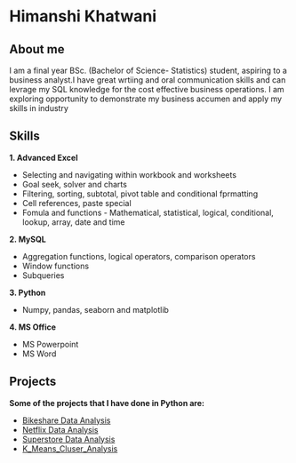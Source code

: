# Himanshi Khatwani
## About me
<p>I am a final year BSc. (Bachelor of Science- Statistics) student, aspiring to a business analyst.I have great wrtiing and oral communication skills and can levrage my SQL knowledge for the cost effective business operations. I am exploring opportunity to demonstrate my business accumen and apply my skills in industry</p>

## Skills
**1. Advanced Excel**
  - Selecting and navigating within workbook and worksheets
 - Goal seek, solver and charts
 - Filtering, sorting, subtotal, pivot table and conditional fprmatting
 - Cell references, paste special 
 - Fomula and functions - Mathematical, statistical, logical, conditional, lookup, array, date and time 
 
**2. MySQL**
 - Aggregation functions, logical operators, comparison operators
 - Window functions 
 - Subqueries
 
**3. Python**
 - Numpy, pandas, seaborn and matplotlib 
 
**4. MS Office**
 - MS Powerpoint
 - MS Word
 
 ## Projects 
**Some of the projects that I have done in Python are:**
 - <a href="https://github.com/himanshi-png/bikeshare/"> Bikeshare Data Analysis </a>
 - <a href="https://github.com/himanshi-png/Netflix-Data-Analysis/"> Netflix Data Analysis </a>
 - <a href= "https://github.com/himanshi-png/Superstore_Data_Analysis/">Superstore Data Analysis </a>
 - <a href= "https://github.com/himanshi-png/K-Means_Iris_Dataset/"> K_Means_Cluser_Analysis </a>

<!--
**himanshi-png/himanshi-png** is a ✨ _special_ ✨ repository because its `README.md` (this file) appears on your GitHub profile.

Here are some ideas to get you started:

- 🔭 I’m currently working on ...
- 🌱 I’m currently learning ...
- 👯 I’m looking to collaborate on ...
- 🤔 I’m looking for help with ...
- 💬 Ask me about ...
- 📫 How to reach me: ...
- 😄 Pronouns: ...
- ⚡ Fun fact: ..
-->

 
